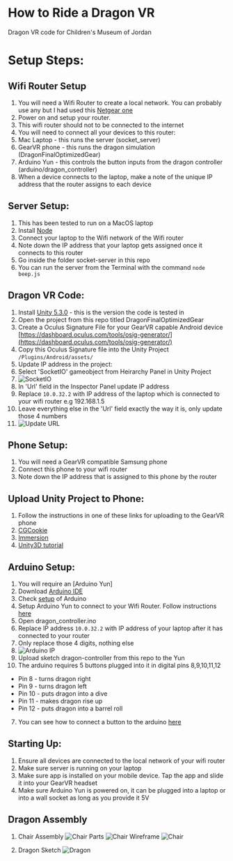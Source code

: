 # How to Ride a Dragon VR
Dragon VR code for Children's Museum of Jordan

# Setup Steps:

## Wifi Router Setup
1. You will need a Wifi Router to create a local network. You can probably use any but I had used this [Netgear one](https://www.netgear.com/home/products/networking/wifi-routers/R7000.aspx)
2. Power on and setup your router.
3. This wifi router should not to be connected to the internet
4. You will need to connect all your devices to this router:
  1. Mac Laptop - this runs the server (socket_server)
  2. GearVR phone - this runs the dragon simulation (DragonFinalOptimizedGear)
  3. Arduino Yun - this controls the button inputs from the dragon controller (arduino/dragon_controller)
5. When a device connects to the laptop, make a note of the unique IP address that the router assigns to each device

## Server Setup:
1. This has been tested to run on a MacOS laptop
2. Install [Node](https://nodejs.org/en/download/)
3. Connect your laptop to the Wifi network of the Wifi router
4. Note down the IP address that your laptop gets assigned once it connects to this router
3. Go inside the folder socket-server in this repo
4. You can run the server from the Terminal with the command `node beep.js`

## Dragon VR Code:
1. Install [Unity 5.3.0](https://unity3d.com/get-unity/download/archive) - this is the version the code is tested in
2. Open the project from this repo titled DragonFinalOptimizedGear
3. Create a Oculus Signature File for your GearVR capable Android device [https://dashboard.oculus.com/tools/osig-generator/](https://dashboard.oculus.com/tools/osig-generator/)
4. Copy this Oculus Signature file into the Unity Project `/Plugins/Android/assets/`
5. Update IP address in the project:
  1. Select 'SocketIO' gameobject from Heirarchy Panel in Unity Project 
  2. ![SocketIO](screenshots/socket1.png)
  3. In 'Url' field in the Inspector Panel update IP address
  4. Replace `10.0.32.2` with IP address of the laptop which is connected to your wifi router e.g 192.168.1.5
  5. Leave everything else in the 'Url' field exactly the way it is, only update those 4 numbers
  6. ![Update URL](screenshots/socket2.png)

## Phone Setup:
1. You will need a GearVR compatible Samsung phone
2. Connect this phone to your wifi router
3. Note down the IP address that is assigned to this phone by the router

## Upload Unity Project to Phone:
1. Follow the instructions in one of these links for uploading to the GearVR phone
  1. [CGCookie](https://cgcookie.com/articles/quick-start-guide-gear-vr-unity)
  2. [Immersion](https://medium.com/immersion-for-the-win/how-to-set-up-unity-for-gear-vr-development-81615792725d)
  3. [Unity3D tutorial](https://unity3d.com/learn/tutorials/topics/virtual-reality/deploying-your-vr-project)

## Arduino Setup:
1. You will require an [Arduino Yun]
2. Download [Arduino IDE](https://www.arduino.cc/en/Main/Software)
3. Check [setup](https://www.arduino.cc/en/Guide/ArduinoYun#toc1) of Arduino 
4. Setup Arduino Yun to connect to your Wifi Router. Follow instructions [here](https://www.arduino.cc/en/Guide/ArduinoYun#toc16)
5. Open dragon_controller.ino
  1. Replace IP address `10.0.32.2` with IP address of your laptop after it has connected to your router
  2. Only replace those 4 digits, nothing else
  3. ![Arduino IP](screenshots/yun1.png)
5. Upload sketch dragon-controller from this repo to the Yun
6. The arduino requires 5 buttons plugged into it in digital pins 8,9,10,11,12
  * Pin 8 - turns dragon right
  * Pin 9 - turns dragon left
  * Pin 10 - puts dragon into a dive
  * Pin 11 - makes dragon rise up
  * Pin 12 - puts dragon into a barrel roll
7. You can see how to connect a button to the arduino [here](https://www.arduino.cc/en/Tutorial/Button)

## Starting Up:
1. Ensure all devices are connected to the local network of your wifi router
2. Make sure server is running on your laptop
3. Make sure app is installed on your mobile device. Tap the app and slide it into your GearVR headset
4. Make sure Arduino Yun is powered on, it can be plugged into a laptop or into a wall socket as long as you provide it 5V

## Dragon Assembly

1. Chair Assembly
![Chair Parts](screenshots/chair1.png "parts of the chair")
![Chair Wireframe](screenshots/chair3.png "assembling the chair of the dragon")
![Chair](screenshots/chair2.png "description of parts")

2. Dragon Sketch
![Dragon](screenshots/sketch.jpg "description of dragon parts")

  

